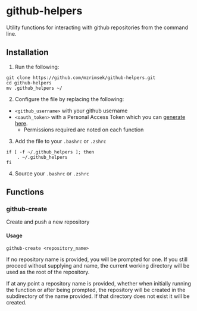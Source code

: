 github-helpers
======

Utility functions for interacting with github repositories from the command line.

Installation
------

1. Run the following:
```
git clone https://github.com/mzrimsek/github-helpers.git
cd github-helpers
mv .github_helpers ~/
```
2. Configure the file by replacing the following:
  * `<github_username>` with your github username
  * `<oauth_token>` with a Personal Access Token which you can [generate here](https://github.com/settings/tokens).
    * Permissions required are noted on each function

3. Add the file to your `.bashrc` or `.zshrc`
```
if [ -f ~/.github_helpers ]; then
    . ~/.github_helpers
fi
```
4. Source your `.bashrc` or `.zshrc`

Functions
------

### github-create
Create and push a new repository
#### Usage
```
github-create <repository_name>
```
If no repository name is provided, you will be prompted for one. If you still proceed without supplying and name, the current working directory will be used as the root of the repository.

If at any point a repository name is provided, whether when initially running the function or after being prompted, the repository will be created in the subdirectory of the name provided. If that directory does not exist it will be created.
